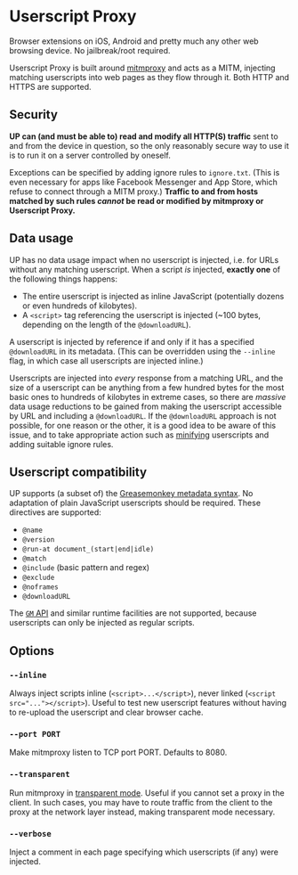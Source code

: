 # Userscript Proxy

Browser extensions on iOS, Android and pretty much any other web browsing device. No jailbreak/root required.

Userscript Proxy is built around [mitmproxy](mitmproxy) and acts as a MITM, injecting matching userscripts into web pages as they flow through it. Both HTTP and HTTPS are supported.


## Security

**UP can (and must be able to) read and modify all HTTP(S) traffic** sent to and from the device in question, so the only reasonably secure way to use it is to run it on a server controlled by oneself.

Exceptions can be specified by adding ignore rules to `ignore.txt`. (This is even necessary for apps like Facebook Messenger and App Store, which refuse to connect through a MITM proxy.) **Traffic to and from hosts matched by such rules _cannot_ be read or modified by mitmproxy or Userscript Proxy.**


## Data usage

UP has no data usage impact when no userscript is injected, i.e. for URLs without any matching userscript.
When a script _is_ injected, **exactly one** of the following things happens:

  * The entire userscript is injected as inline JavaScript (potentially dozens or even hundreds of kilobytes).
  * A `<script>` tag referencing the userscript is injected (~100 bytes, depending on the length of the `@downloadURL`).

A userscript is injected by reference if and only if it has a specified `@downloadURL` in its metadata.
(This can be overridden using the `--inline` flag, in which case all userscripts are injected inline.)

Userscripts are injected into _every_ response from a matching URL, and the size of a userscript can be anything from a few hundred bytes for the most basic ones to hundreds of kilobytes in extreme cases, so there are _massive_ data usage reductions to be gained from making the userscript accessible by URL and including a `@downloadURL`.
If the `@downloadURL` approach is not possible, for one reason or the other, it is a good idea to be aware of this issue, and to take appropriate action such as [minifying](minification) userscripts and adding suitable ignore rules.


## Userscript compatibility

UP supports (a subset of) the [Greasemonkey metadata syntax](metadata). No adaptation of plain JavaScript userscripts should be required. These directives are supported:

  * `@name`
  * `@version`
  * `@run-at document_(start|end|idle)`
  * `@match`
  * `@include` (basic pattern and regex)
  * `@exclude`
  * `@noframes`
  * `@downloadURL`

The [`GM` API](gm-api) and similar runtime facilities are not supported, because userscripts can only be injected as regular scripts.


## Options

### `--inline`

Always inject scripts inline (`<script>...</script>`), never linked (`<script src="..."></script>`). Useful to test new userscript features without having to re-upload the userscript and clear browser cache.

### `--port PORT`

Make mitmproxy listen to TCP port PORT. Defaults to 8080.

### `--transparent`

Run mitmproxy in [transparent mode](transparent-mode). Useful if you cannot set a proxy in the client. In such cases, you may have to route traffic from the client to the proxy at the network layer instead, making transparent mode necessary.

### `--verbose`

Inject a comment in each page specifying which userscripts (if any) were injected.


[mitmproxy]: https://mitmproxy.org
[minification]: https://en.wikipedia.org/wiki/Minification_(programming)
[metadata]: https://wiki.greasespot.net/Metadata_Block
[transparent-mode]: https://docs.mitmproxy.org/stable/concepts-modes/#transparent-proxy
[gm-api]: https://wiki.greasespot.net/GM.getValue
